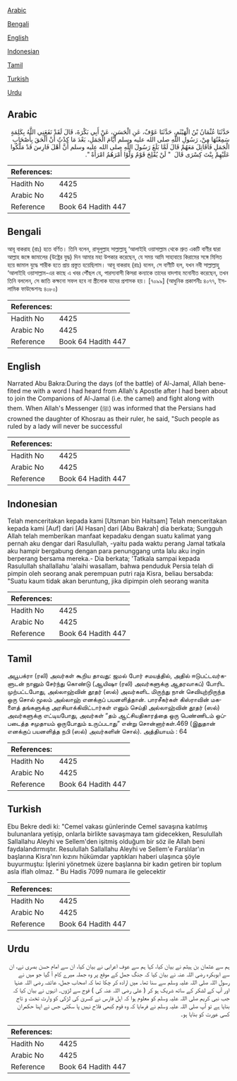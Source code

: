 [Arabic](#arabic)

[Bengali](#bengali)

[English](#english)

[Indonesian](#indonesian)

[Tamil](#tamil)

[Turkish](#turkish)

[Urdu](#urdu)

## Arabic


<div dir="rtl" lang="ar" style={{fontSize:'larger',backgroundColor:'#f8f9fa',padding:20}}>
حَدَّثَنَا عُثْمَانُ بْنُ الْهَيْثَمِ، حَدَّثَنَا عَوْفٌ، عَنِ الْحَسَنِ، عَنْ أَبِي بَكْرَةَ، قَالَ لَقَدْ نَفَعَنِي اللَّهُ بِكَلِمَةٍ سَمِعْتُهَا مِنْ، رَسُولِ اللَّهِ صلى الله عليه وسلم أَيَّامَ الْجَمَلِ، بَعْدَ مَا كِدْتُ أَنْ أَلْحَقَ بِأَصْحَابِ الْجَمَلِ فَأُقَاتِلَ مَعَهُمْ قَالَ لَمَّا بَلَغَ رَسُولَ اللَّهِ صلى الله عليه وسلم أَنَّ أَهْلَ فَارِسَ قَدْ مَلَّكُوا عَلَيْهِمْ بِنْتَ كِسْرَى قَالَ ‏ "‏ لَنْ يُفْلِحَ قَوْمٌ وَلَّوْا أَمْرَهُمُ امْرَأَةً ‏"‏‏.‏
</div>
<div style={{backgroundColor:'#f8f9fa',padding:20, marginBottom: 10}}><table> <thead> <tr> <th>References:</th> <th></th> </tr> </thead> <tbody><tr><td>Hadith No</td><td>4425</td></tr><tr><td>Arabic No</td><td>4425</td></tr><tr><td>Reference</td><td>Book 64 Hadith 447</td></tr></tbody></table></div>

## Bengali


<div dir="ltr" lang="bn" style={{fontSize:'larger',backgroundColor:'#f8f9fa',padding:20}}>
আবূ বাকরাহ (রাঃ) হতে বর্ণিত। তিনি বলেন, রাসূলুল্লাহ সাল্লাল্লাহু ‘আলাইহি ওয়াসাল্লাম থেকে শ্রুত একটি বাণীর দ্বারা আল্লাহ জঙ্গে জামালের (উষ্ট্রের যুদ্ধ) দিন আমার মহা উপকার করেছেন, যে সময় আমি সাহাবায়ে কিরামের সঙ্গে মিলিত হয়ে জামাল যুদ্ধে শারীক হতে প্রায় প্রস্তুত হয়েছিলাম। আবূ বাকরাহ (রাঃ) বলেন, সে বাণীটি হল, যখন নবী সাল্লাল্লাহু ‘আলাইহি ওয়াসাল্লাম-এর কাছে এ খবর পৌঁছল যে, পারস্যবাসী কিসরা কন্যাকে তাদের বাদশাহ মনোনীত করেছেন, তখন তিনি বললেন, সে জাতি কক্ষনো সফল হবে না স্ত্রীলোক যাদের প্রশাসক হয়। [৭০৯৯] (আধুনিক প্রকাশনীঃ ৪০৭৭, ইসলামিক ফাউন্ডেশনঃ ৪০৮০)
</div>
<div style={{backgroundColor:'#f8f9fa',padding:20, marginBottom: 10}}><table> <thead> <tr> <th>References:</th> <th></th> </tr> </thead> <tbody><tr><td>Hadith No</td><td>4425</td></tr><tr><td>Arabic No</td><td>4425</td></tr><tr><td>Reference</td><td>Book 64 Hadith 447</td></tr></tbody></table></div>

## English


<div dir="ltr" lang="en" style={{fontSize:'larger',backgroundColor:'#f8f9fa',padding:20}}>
Narrated Abu Bakra:During the days (of the battle) of Al-Jamal, Allah benefited me with a word I had heard from Allah's Apostle after I had been about to join the Companions of Al-Jamal (i.e. the camel) and fight along with them. When Allah's Messenger (ﷺ) was informed that the Persians had crowned the daughter of Khosrau as their ruler, he said, "Such people as ruled by a lady will never be successful
</div>
<div style={{backgroundColor:'#f8f9fa',padding:20, marginBottom: 10}}><table> <thead> <tr> <th>References:</th> <th></th> </tr> </thead> <tbody><tr><td>Hadith No</td><td>4425</td></tr><tr><td>Arabic No</td><td>4425</td></tr><tr><td>Reference</td><td>Book 64 Hadith 447</td></tr></tbody></table></div>

## Indonesian


<div dir="ltr" lang="id" style={{fontSize:'larger',backgroundColor:'#f8f9fa',padding:20}}>
Telah menceritakan kepada kami [Utsman bin Haitsam] Telah menceritakan kepada kami [Auf] dari [Al Hasan] dari [Abu Bakrah] dia berkata; Sungguh Allah telah memberikan manfaat kepadaku dengan suatu kalimat yang pernah aku dengar dari Rasulullah, -yaitu pada waktu perang Jamal tatkala aku hampir bergabung dengan para penunggang unta lalu aku ingin berperang bersama mereka.- Dia berkata; 'Tatkala sampai kepada Rasulullah shallallahu 'alaihi wasallam, bahwa penduduk Persia telah di pimpin oleh seorang anak perempuan putri raja Kisra, beliau bersabda: "Suatu kaum tidak akan beruntung, jika dipimpin oleh seorang wanita
</div>
<div style={{backgroundColor:'#f8f9fa',padding:20, marginBottom: 10}}><table> <thead> <tr> <th>References:</th> <th></th> </tr> </thead> <tbody><tr><td>Hadith No</td><td>4425</td></tr><tr><td>Arabic No</td><td>4425</td></tr><tr><td>Reference</td><td>Book 64 Hadith 447</td></tr></tbody></table></div>

## Tamil


<div dir="ltr" lang="ta" style={{fontSize:'larger',backgroundColor:'#f8f9fa',padding:20}}>
அபூபக்ரா (ரலி) அவர்கள் கூறிய தாவது: ஜமல் போர் சமயத்தில், அதில் ஈடுபட்டவர்களுடன் நானும் சேர்ந்து கொண்டு (ஆயிஷா (ரலி) அவர்களுக்கு ஆதரவாகப்) போரிட முற்பட்டபோது, அல்லாஹ்வின் தூதர் (ஸல்) அவர்களிட மிருந்து நான் செவியுற்றிருந்த ஒரு சொல் மூலம் அல்லாஹ் எனக்குப் பயனளித்தான். பாரசீகர்கள் கிஸ்ராவின் மகளைத் தங்களுக்கு அரசியாக்கிவிட்டார்கள் எனும் செய்தி அல்லாஹ்வின் தூதர் (ஸல்) அவர்களுக்கு எட்டியபோது, அவர்கள் “தம் ஆட்சியதிகாரத்தை ஒரு பெண்ணிடம் ஒப்படைத்த சமுதாயம் ஒருபோதும் உருப்படாது” என்று சொன்னார்கள்.469 (இதுதான் எனக்குப் பயனளித்த நபி (ஸல்) அவர்களின் சொல்). அத்தியாயம் : 64
</div>
<div style={{backgroundColor:'#f8f9fa',padding:20, marginBottom: 10}}><table> <thead> <tr> <th>References:</th> <th></th> </tr> </thead> <tbody><tr><td>Hadith No</td><td>4425</td></tr><tr><td>Arabic No</td><td>4425</td></tr><tr><td>Reference</td><td>Book 64 Hadith 447</td></tr></tbody></table></div>

## Turkish


<div dir="ltr" lang="tr" style={{fontSize:'larger',backgroundColor:'#f8f9fa',padding:20}}>
Ebu Bekre dedi ki: "Cemel vakası günlerinde Cemel savaşına katılmış bulunanlara yetişip, onlarla birlikte savaşmaya tam gidecekken, Resulullah Sallallahu Aleyhi ve Sellem'den işitmiş olduğum bir söz ile Allah beni faydalandırmıştır. Resulullah Sallallahu Aleyhi ve Sellem'e Farslılar'ın başlarına Kisra'nın kızını hükümdar yaptıkları haberi ulaşınca şöyle buyurmuştu: İşlerini yönetmek üzere başlanna bir kadın getiren bir toplum asla iflah olmaz. " Bu Hadis 7099 numara ile gelecektir
</div>
<div style={{backgroundColor:'#f8f9fa',padding:20, marginBottom: 10}}><table> <thead> <tr> <th>References:</th> <th></th> </tr> </thead> <tbody><tr><td>Hadith No</td><td>4425</td></tr><tr><td>Arabic No</td><td>4425</td></tr><tr><td>Reference</td><td>Book 64 Hadith 447</td></tr></tbody></table></div>

## Urdu


<div dir="rtl" lang="ur" style={{fontSize:'larger',backgroundColor:'#f8f9fa',padding:20}}>
ہم سے عثمان بن ہیثم نے بیان کیا، کہا ہم سے عوف اعرابی نے بیان کیا، ان سے امام حسن بصری نے، ان سے ابوبکرہ رضی اللہ عنہ نے بیان کیا کہ جنگ جمل کے موقع پر وہ جملہ میرے کام آ گیا جو میں نے رسول اللہ صلی اللہ علیہ وسلم سے سنا تھا۔ میں ارادہ کر چکا تھا کہ اصحاب جمل، عائشہ رضی اللہ عنہا اور آپ کے لشکر کے ساتھ شریک ہو کر ( علی رضی اللہ عنہ کی ) فوج سے لڑوں۔ انہوں نے بیان کیا کہ جب نبی کریم صلی اللہ علیہ وسلم کو معلوم ہوا کہ اہل فارس نے کسریٰ کی لڑکی کو وارث تخت و تاج بنایا ہے تو آپ صلی اللہ علیہ وسلم نے فرمایا کہ وہ قوم کبھی فلاح نہیں پا سکتی جس نے اپنا حکمران کسی عورت کو بنایا ہو۔
</div>
<div style={{backgroundColor:'#f8f9fa',padding:20, marginBottom: 10}}><table> <thead> <tr> <th>References:</th> <th></th> </tr> </thead> <tbody><tr><td>Hadith No</td><td>4425</td></tr><tr><td>Arabic No</td><td>4425</td></tr><tr><td>Reference</td><td>Book 64 Hadith 447</td></tr></tbody></table></div>